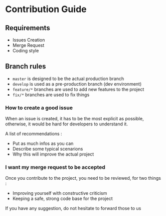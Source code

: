 # Contribution Guide

## Requirements
* Issues Creation
* Merge Request
* Coding style

## Branch rules
* `master` is designed to be the actual production branch
* `develop` is used as a pre-production branch (dev environment)
* `feature/*` branches are used to add new features to the project
* `fix/*` branches are used to fix things

### How to create a good issue
 
When an issue is created, it has to be the most explicit as possible, otherwise, it would be hard for developers to understand it.
 
A list of recommendations :
 
* Put as much infos as you can
* Describe some typical scenarions
* Why this will improve the actual project
 

### I want my merge request to be accepted
 
Once you contribute to the project, you need to be reviewed, for two things :
- Improving yourself with constructive criticism
- Keeping a safe, strong code base for the project
 
 
If you have any suggestion, do not hesitate to forward those to us 